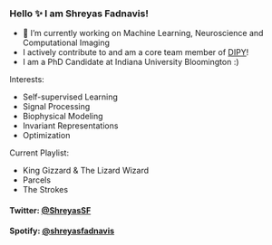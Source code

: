 ### Hello ✨  I am Shreyas Fadnavis!

- 🔭 I’m currently working on Machine Learning, Neuroscience and Computational Imaging
- I actively contribute to and am a core team member of [DIPY](www.dipy.org)!
- I am a PhD Candidate at Indiana University Bloomington :)

Interests:
- Self-supervised Learning
- Signal Processing
- Biophysical Modeling
- Invariant Representations
- Optimization

Current Playlist:
- King Gizzard & The Lizard Wizard
- Parcels
- The Strokes

#### Twitter: [@ShreyasSF](https://twitter.com/ShreyasSF) 
#### Spotify: [@shreyasfadnavis](https://open.spotify.com/user/shreyasfadnavis)
